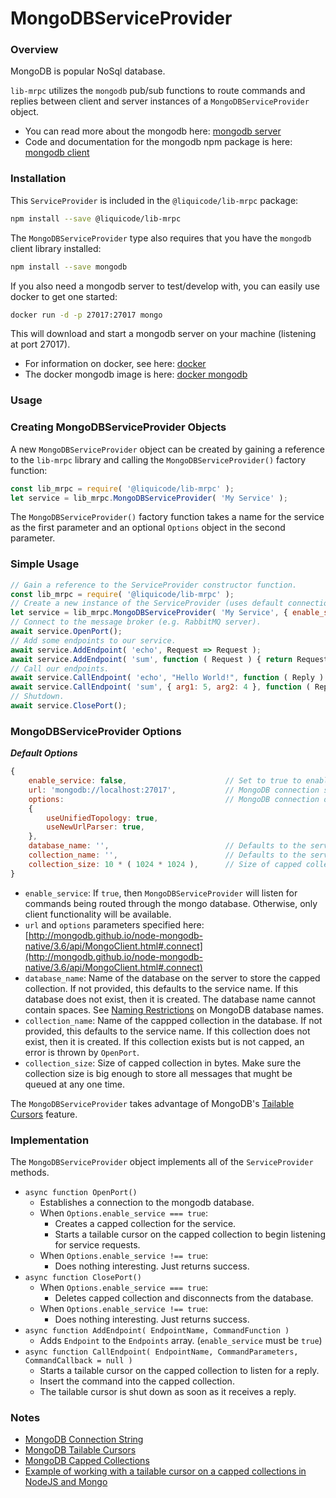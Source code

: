 
# MongoDBServiceProvider


### Overview

MongoDB is popular NoSql database.

`lib-mrpc` utilizes the `mongodb` pub/sub functions to route commands and replies between
client and server instances of a `MongoDBServiceProvider` object.

- You can read more about the mongodb here: [mongodb server](http://www.mongodb.org/)
- Code and documentation for the mongodb npm package is here: [mongodb client](https://www.npmjs.com/package/mongodb)


### Installation

This `ServiceProvider` is included in the `@liquicode/lib-mrpc` package:
```bash
npm install --save @liquicode/lib-mrpc
```

The `MongoDBServiceProvider` type also requires that you have the `mongodb` client library installed:
```bash
npm install --save mongodb
```

If you also need a mongodb server to test/develop with, you can easily use docker to get one started:
```bash
docker run -d -p 27017:27017 mongo
```
This will download and start a mongodb server on your machine (listening at port 27017).

- For information on docker, see here: [docker](https://www.docker.com/)
- The docker mongodb image is here: [docker mongodb](https://hub.docker.com/_/mongo)


### Usage

### Creating MongoDBServiceProvider Objects

A new `MongoDBServiceProvider` object can be created by gaining a reference to the `lib-mrpc` library
and calling the `MongoDBServiceProvider()` factory function:
```javascript
const lib_mrpc = require( '@liquicode/lib-mrpc' );
let service = lib_mrpc.MongoDBServiceProvider( 'My Service' );
```

The `MongoDBServiceProvider()` factory function takes a name for the service as the first
parameter and an optional `Options` object in the second parameter.


### Simple Usage

```javascript
// Gain a reference to the ServiceProvider constructor function.
const lib_mrpc = require( '@liquicode/lib-mrpc' );
// Create a new instance of the ServiceProvider (uses default connection values).
let service = lib_mrpc.MongoDBServiceProvider( 'My Service', { enable_service: true } );
// Connect to the message broker (e.g. RabbitMQ server).
await service.OpenPort();
// Add some endpoints to our service.
await service.AddEndpoint( 'echo', Request => Request );
await service.AddEndpoint( 'sum', function ( Request ) { return Request.arg1 + Request.arg2 } );
// Call our endpoints.
await service.CallEndpoint( 'echo', "Hello World!", function ( Reply ) { console.log( Reply ); } );
await service.CallEndpoint( 'sum', { arg1: 5, arg2: 4 }, function ( Reply ) { console.log( Reply ); } );
// Shutdown.
await service.ClosePort();
```


### MongoDBServiceProvider Options

***Default Options***
```javascript
{
	enable_service: false,						// Set to true to enable service processing, false for client only.
	url: 'mongodb://localhost:27017',			// MongoDB connection string.
	options:									// MongoDB connection options.
	{
		useUnifiedTopology: true,
		useNewUrlParser: true,
	},
	database_name: '',							// Defaults to the service name.
	collection_name: '',						// Defaults to the service name.
	collection_size: 10 * ( 1024 * 1024 ),		// Size of capped collection in bytes.
}
```

- `enable_service`:
	If `true`, then `MongoDBServiceProvider` will listen for commands being routed through the mongo database.
	Otherwise, only client functionality will be available.
- `url` and `options` parameters specified here:
[http://mongodb.github.io/node-mongodb-native/3.6/api/MongoClient.html#.connect](http://mongodb.github.io/node-mongodb-native/3.6/api/MongoClient.html#.connect)
- `database_name`:
	Name of the database on the server to store the capped collection.
	If not provided, this defaults to the service name.
	If this database does not exist, then it is created.
	The database name cannot contain spaces.
	See [Naming Restrictions](https://docs.mongodb.com/manual/reference/limits/#restrictions-on-db-names) on MongoDB database names.
- `collection_name`:
	Name of the cappped collection in the database.
	If not provided, this defaults to the service name.
	If this collection does not exist, then it is created.
	If this collection exists but is not capped, an error is thrown by `OpenPort`.
- `collection_size`:
	Size of capped collection in bytes.
	Make sure the collection size is big enough to store all messages that mught be queued at any one time.


The `MongoDBServiceProvider` takes advantage of MongoDB's [Tailable Cursors](https://docs.mongodb.com/manual/core/tailable-cursors/) feature.


### Implementation

The `MongoDBServiceProvider` object implements all of the `ServiceProvider` methods.

- `async function OpenPort()`
	- Establishes a connection to the mongodb database.
	- When `Options.enable_service === true`:
		- Creates a capped collection for the service.
		- Starts a tailable cursor on the capped collection to begin listening for service requests.
	- When `Options.enable_service !== true`:
		- Does nothing interesting. Just returns success.
- `async function ClosePort()`
	- When `Options.enable_service === true`:
		- Deletes capped collection and disconnects from the database.
	- When `Options.enable_service !== true`:
		- Does nothing interesting. Just returns success.
- `async function AddEndpoint( EndpointName, CommandFunction )`
	- Adds `Endpoint` to the `Endpoints` array. (`enable_service` must be `true`)
- `async function CallEndpoint( EndpointName, CommandParameters, CommandCallback = null )`
	- Starts a tailable cursor on the capped collection to listen for a reply.
	- Insert the command into the capped collection.
	- The tailable cursor is shut down as soon as it receives a reply.


### Notes

- [MongoDB Connection String](https://docs.mongodb.org/manual/reference/connection-string)
- [MongoDB Tailable Cursors](https://docs.mongodb.com/manual/core/tailable-cursors/)
- [MongoDB Capped Collections](https://docs.mongodb.com/manual/core/capped-collections/)
- [Example of working with a tailable cursor on a capped collections in NodeJS and Mongo](https://gist.github.com/dolphin278/5445957)

